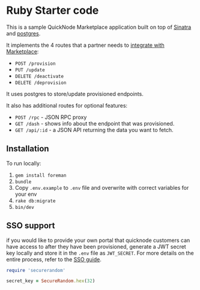 # Ruby Starter code

This is a sample QuickNode Marketplace application built on top
of [Sinatra](https://sinatrarb.com/) and [postgres](https://www.postgresql.org/).

It implements the 4 routes that a partner needs to [integrate with Marketplace](https://www.notion.so/quicknode/Marketplace-Integration-Overview-f272bbbfac364cbdae70566984de77bf):

- `POST /provision`
- `PUT /update`
- `DELETE /deactivate`
- `DELETE /deprovision`

It uses postgres to store/update provisioned endpoints.

It also has additional routes for optional features:

- `POST /rpc` - JSON RPC proxy
- `GET /dash` - shows info about the endpoint that was provisioned.
- `GET /api/:id` - a JSON API returning the data you want to fetch.

## Installation

To run locally:

1. `gem install foreman`
2. `bundle`
3. Copy `.env.example` to `.env` file and overwrite with correct variables for your env
4. `rake db:migrate`
5. `bin/dev`

## SSO support

if you would like to provide your own portal that quicknode customers can have access to after they have been provisioned, generate a JWT secret key locally and store it in the `.env` file as `JWT_SECRET`. For more details on the entire process, refer to the [SSO guide](https://www.quicknode.com/guides/quicknode-products/marketplace/how-sso-works-for-marketplace-partners/).

```ruby
require 'securerandom'

secret_key = SecureRandom.hex(32)

```
